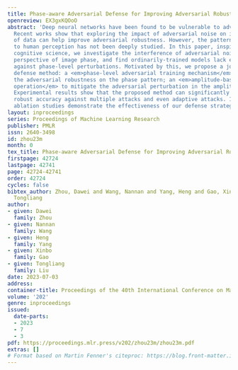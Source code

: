 ```yaml
---
title: Phase-aware Adversarial Defense for Improving Adversarial Robustness
openreview: EX3gxKQOoO
abstract: 'Deep neural networks have been found to be vulnerable to adversarial noise.
  Recent works show that exploring the impact of adversarial noise on intrinsic components
  of data can help improve adversarial robustness. However, the pattern closely related
  to human perception has not been deeply studied. In this paper, inspired by the
  cognitive science, we investigate the interference of adversarial noise from the
  perspective of image phase, and find ordinarily-trained models lack enough robustness
  against phase-level perturbations. Motivated by this, we propose a joint adversarial
  defense method: a <em>phase-level adversarial training mechanism</em> to enhance
  the adversarial robustness on the phase pattern; an <em>amplitude-based pre-processing
  operation</em> to mitigate the adversarial perturbation in the amplitude pattern.
  Experimental results show that the proposed method can significantly improve the
  robust accuracy against multiple attacks and even adaptive attacks. In addition,
  ablation studies demonstrate the effectiveness of our defense strategy.'
layout: inproceedings
series: Proceedings of Machine Learning Research
publisher: PMLR
issn: 2640-3498
id: zhou23m
month: 0
tex_title: Phase-aware Adversarial Defense for Improving Adversarial Robustness
firstpage: 42724
lastpage: 42741
page: 42724-42741
order: 42724
cycles: false
bibtex_author: Zhou, Dawei and Wang, Nannan and Yang, Heng and Gao, Xinbo and Liu,
  Tongliang
author:
- given: Dawei
  family: Zhou
- given: Nannan
  family: Wang
- given: Heng
  family: Yang
- given: Xinbo
  family: Gao
- given: Tongliang
  family: Liu
date: 2023-07-03
address: 
container-title: Proceedings of the 40th International Conference on Machine Learning
volume: '202'
genre: inproceedings
issued:
  date-parts:
  - 2023
  - 7
  - 3
pdf: https://proceedings.mlr.press/v202/zhou23m/zhou23m.pdf
extras: []
# Format based on Martin Fenner's citeproc: https://blog.front-matter.io/posts/citeproc-yaml-for-bibliographies/
---
```

